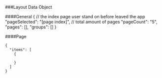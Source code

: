 ###Layout Data Object

####General
	{
	  // the index page user stand on before leaved the app
      "pageSelected": "[page index]",
      // total amount of pages 
      "pageCount": "5",
      "pages": [],
      "groups": []
	}

####Page

    {
      "items": [
        {
          
        }
      ]
    }